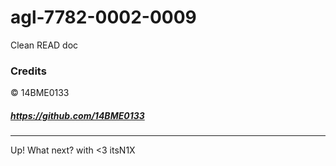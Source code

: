 # agl-7782-0002-0009
Clean READ doc

### Credits
© 14BME0133 
##### <https://github.com/14BME0133>

----


Up! What next?
with <3
itsN1X
